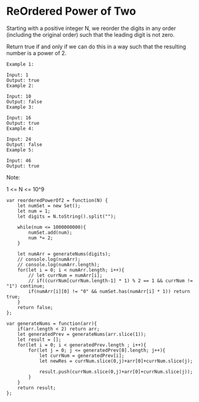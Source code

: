 # ReOrdered Power of Two

Starting with a positive integer N, we reorder the digits in any order (including the original order) such that the leading digit is not zero.

Return true if and only if we can do this in a way such that the resulting number is a power of 2.

```
Example 1:

Input: 1
Output: true
Example 2:

Input: 10
Output: false
Example 3:

Input: 16
Output: true
Example 4:

Input: 24
Output: false
Example 5:

Input: 46
Output: true
```


Note:

1 <= N <= 10^9

```
var reorderedPowerOf2 = function(N) {
    let numSet = new Set();
    let num = 1;
    let digits = N.toString().split("");

    while(num <= 1000000000){
        numSet.add(num);
        num *= 2;
    }

    let numArr = generateNums(digits);
    // console.log(numArr);
    // console.log(numArr.length);
    for(let i = 0; i < numArr.length; i++){
        // let currNum = numArr[i];
        // if((currNum[currNum.length-1] * 1) % 2 == 1 && currNum != "1") continue;
        if(numArr[i][0] != "0" && numSet.has(numArr[i] * 1)) return true;
    }
    return false;
};

var generateNums = function(arr){
    if(arr.length < 2) return arr;
    let generatedPrev = generateNums(arr.slice(1));             
    let result = [];
    for(let i = 0; i < generatedPrev.length ; i++){
        for(let j = 0; j <= generatedPrev[0].length; j++){
            let currNum = generatedPrev[i];
            let newRes = currNum.slice(0,j)+arr[0]+currNum.slice(j);

            result.push(currNum.slice(0,j)+arr[0]+currNum.slice(j));
        }
    }
    return result;
};
```
